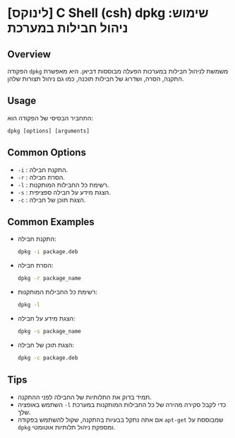 # [לינוקס] C Shell (csh) dpkg שימוש: ניהול חבילות במערכת

## Overview
הפקודה `dpkg` משמשת לניהול חבילות במערכות הפעלה מבוססות דביאן. היא מאפשרת התקנה, הסרה, ושדרוג של חבילות תוכנה, כמו גם ניהול תצורות שלהן.

## Usage
התחביר הבסיסי של הפקודה הוא:
```
dpkg [options] [arguments]
```

## Common Options
- `-i` : התקנת חבילה.
- `-r` : הסרת חבילה.
- `-l` : רשימת כל החבילות המותקנות.
- `-s` : הצגת מידע על חבילה ספציפית.
- `-c` : הצגת תוכן של חבילה.

## Common Examples
- התקנת חבילה:
  ```bash
  dpkg -i package.deb
  ```
  
- הסרת חבילה:
  ```bash
  dpkg -r package_name
  ```

- רשימת כל החבילות המותקנות:
  ```bash
  dpkg -l
  ```

- הצגת מידע על חבילה:
  ```bash
  dpkg -s package_name
  ```

- הצגת תוכן של חבילה:
  ```bash
  dpkg -c package.deb
  ```

## Tips
- תמיד בדוק את התלותיות של החבילה לפני ההתקנה.
- השתמש באופציה `-l` כדי לקבל סקירה מהירה של כל החבילות המותקנות במערכת שלך.
- אם אתה נתקל בבעיות בהתקנה, שקול להשתמש בפקודה `apt-get` שמבוססת על `dpkg` ומספקת ניהול תלותיות אוטומטי.